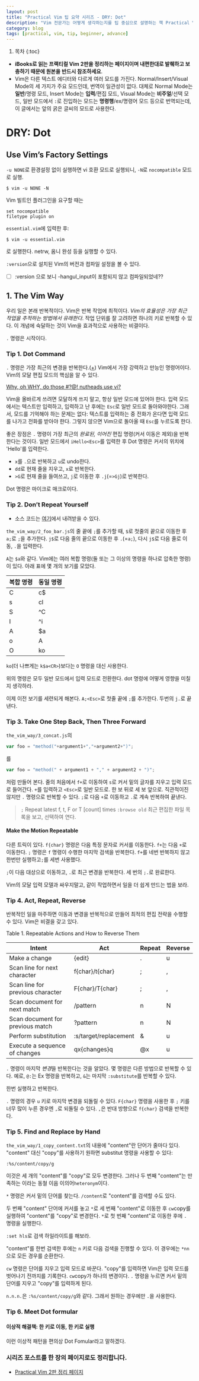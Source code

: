 ```yaml
---
layout: post
title: "Practical Vim 팁 요약 시리즈 - DRY: Dot"
description: "Vim 전문가는 어떻게 생각하는지를 팁 중심으로 설명하는 책 Practical Vim 2판을 요약하는 시리즈"
category: blog
tags: [practical, vim, tip, beginner, advance]
---
```


1. 목차
{:toc}

- **iBooks로 읽는 프랙티컬 Vim 2판을 정리하는 페이지이며 내편한대로 발췌하고 보충하기 때문에 원본을 반드시 참조하세요**.
- Vim은 다른 텍스트 에디터와 다르게 여러 모드를 가진다. Normal/Insert/Visual Mode의 세 가지가 주요 모드인데, 번역이 일관성이 없다. 대체로  Normal Mode는 **일반**/명령 모드, Insert Mode는 **입력**/편집 모드, Visual Mode는 **비주얼**/선택 모드, 일반 모드에서 `:`로 진입하는 모드는 **명령행**/ex/명령어 모드 등으로 번역되는데, 이 글에서는 앞의 굵은 글씨의 모드로 사용한다.

# DRY: Dot

## Use Vim’s Factory Settings

`-u NONE`로 환경설정 없이 실행하면 vi 호환 모드로 실행되니, `-N`로 `nocompatible` 모드로 실행.

```shell
$ vim -u NONE -N
```

Vim 빌트인 플러그인을 요구할 때는

```vim
set nocompatible
filetype plugin on
```
`essential.vim`에 입력한 후:

```shell
$ vim -u essential.vim
```

로 실행한다. netrw, 옴니 완성 등을 실행할 수 있다.

`:version`으로 설치된 Vim의 버전과 컴파일 설정을 볼 수 있다.

- [ ] :version 으로 보니 -hangul_input이 포함되지 않고 컴파일되었네??

## 1. The Vim Way

우리 일은 본래 반복적이다. Vim은 반복 작업에 최적이다. _Vim의 효율성은 가장 최근 작업을 추적하는 방법에서 유래한다_. 작업 단위를 잘 고려하면 하나의 키로 반복할 수 있다. 이 개념에 숙달하는 것이 Vim을 효과적으로 사용하는 비결이다.

`.` 명령은 시작이다.

### Tip 1. Dot Command

`.` 명령은 가장 최근의 변경을 반복한다.([+](http://vimhelp.appspot.com/repeat.txt.html#.)) Vim에서 가장 강력하고 만능인 명령어이다. Vim의 모달 편집 모드의 핵심을 알 수 있다.

>
[Why, oh WHY, do those #?@! nutheads use vi?](http://www.viemu.com/a-why-vi-vim.html)
>
Vim을 올바르게 쓰려면 모달하게 쓰지 말고, 항상 일반 모드에 있어야 한다. 입력 모드에서는 텍스트만 입력하고, 입력하고 난 후에는 `Esc`로 일반 모드로 돌아와야한다. 그래서, 모드를 기억해야 하는 문제는 없다: 텍스트를 입력하는 중 전화가 온다면 입력 모드를 나가고 전화를 받아야 한다. 그렇지 않으면 Vim으로 돌아올 때 `Esc`를 누르도록 한다.
>
좋은 장점은 `.` 명령이 가장 최근의 _완료된, 이어진_ 편집 명령(커서 이동은 제외)을 반복한다는 것이다. 일반 모드에서 `iHello<Esc>`를 입력한 후 Dot 명령은 커서의 위치에 'Hello'를 입력한다.
>

- `x`를 `.`으로 반복하고 `u`로 undo한다.
- `dd`로 현재 줄을 지우고, `x`로 반복한다.
- `>G`로 현재 줄을 들여쓰고, `j`로 이동한 후 `.j`(=`>Gj`)로 반복한다.

Dot 명령은 마이크로 매크로이다.

### Tip 2. Don’t Repeat Yourself

* 소스 코드는 [여기](https://pragprog.com/titles/dnvim/source_code)에서 내려받을 수 있다.

`the_vim_way/2_foo_bar.js`의 줄 끝에 `;`를 추가할 때, `$`로 첫줄의 끝으로 이동한 후 `a;`로 `;`을 추가한다. `j$`로 다음 줄의 끝으로 이동한 후 `.`(=`a;`), 다시 `j$`로 다음 줄로 이동, `.`을 입력한다.

`A`는 `$a`와 같다. Vim에는 여러 복합 명령(둘 또는 그 이상의 명령을 하나로 압축한 명령)이 있다. 아래 표에 몇 개의 보기를 모았다.

| 복합 명령 | 동일 명령 |
|-----------|-----------|
| C         | c$        |
| s         | cl        |
| S         | ^C        |
| I         | ^i        |
| A         | $a        |
| o         | A<CR>     |
| O         | ko        |

`ko`(더 나쁘게는 `k$a<CR>`)보다는 `O` 명령을 대신 사용한다.

위의 명령은 모두 일반 모드에서 입력 모드로 전환한다. dot 명령에 어떻게 영향을 미칠지 생각하라.

이제 이전 보기를 세련되게 해본다. `A;<Esc>`로 첫줄 끝에 `;`를 추가한다. 두번의 `j.`로 끝낸다.

### Tip 3. Take One Step Back, Then Three Forward

`the_vim_way/3_concat.js`의

```javascript
var foo = "method("+argument1+","+argument2+")";
```

를

```javascript
var foo = "method(" + argument1 + "," + argument2 + ")";
```

처럼 만들어 본다. 줄의 처음에서 `f+`로 이동하여 `s`로 커서 밑의 글자를 지우고 입력 모드로 들어간다. ` + `를 입력하고 `<Esc>`로 일반 모드로. 한 보 뒤로 세 보 앞으로. 직관적이진 않지만 `.` 명령으로 반복할 수 있다. `;`로 다음 `+`로 이동하고 `.`로 계속 반복하여 끝낸다.

> `;`                       Repeat latest f, t, F or T [count] times
> `:browse old`             최근 편집한 파일 목록을 보고, 선택하여 연다.

#### Make the Motion Repeatable

다른 트릭이 있다. `f{char}` 명령은 다음 특정 문자로 커서를 이동한다. `f+`는 다음 `+`로 이동한다. `;` 명령은 `f` 명령이 수행한 마지막 검색을 반복한다. `f+`를 네번 반복하지 않고 한번만 실행하고`;`를 세번 사용했다.

`;`이 다음 대상으로 이동하고, `.`로 최근 변경을 반복한다. 세 번의 `;.`로 완료한다.

Vim의 모달 입력 모델과 싸우지말고, 같이 작업하면서 일을 더 쉽게 만드는 법을 보라.

### Tip 4. Act, Repeat, Reverse

반복적인 일을 마주하면 이동과 변경을 반복적으로 만들어 최적의 편집 전략을 수행할 수 있다. Vim은 비결을 갖고 있다.

Table 1. Repeatable Actions and How to Reverse Them

| Intent                           | Act                   | Repeat | Reverse |
|----------------------------------|-----------------------|--------|---------|
| Make a change                    | {edit}                | .      | u       |
| Scan line for next character     | f{char}/t{char}       | ;      | ,       |
| Scan line for previous character | F{char}/T{char}       | ;      | ,       |
| Scan document for next match     | /pattern<CR>          | n      | N       |
| Scan document for previous match | ?pattern<CR>          | n      | N       |
| Perform substitution             | :s/target/replacement | &      | u       |
| Execute a sequence of changes    | qx{changes}q          | @x     | u       |

`.` 명령이 마지막 *변경*을 반복한다는 것을 알았다. 몇 명령은 다른 방법으로 반복할 수 있다. 예로, `@:`는 Ex 명령을 반복하고, `&`는 마지막 `:substitute`를 반복할 수 있다.

한번 실행하고 반복한다.

`.` 명령의 경우 `u` 키로 마지막 변경을 되돌릴 수 있다. `F{char}` 명령을 사용한 후 `;` 키를 너무 많이 누른 경우엔 `,`로 되돌릴 수 있다. `,`은 반대 방향으로 `f{char}` 검색을 반복한다.

### Tip 5. Find and Replace by Hand

`the_vim_way/1_copy_content.txt`의 내용에 "content"란 단어가 줄마다 있다. "content" 대신 "copy"를 사용하기 원하면 substitut 명령을 사용할 수 있다:

```vim
:%s/content/copy/g
```

이것은 세 개의 "content"를 "copy"로 모두 변경한다. 그러나 두 번째 "content"는 만족하는 이라는 동철 이음 이의어`heteronym`이다.

 `*` 명령은 커서 밑의 단어를 찾는다. `/content`로 "content"를 검색할 수도 있다.

 두 번째 "content" 단어에 커서를 놓고 `*`로 세 번째 "content"로 이동한 후 `cw`copy<Esc>를 실행하여 "content"를 "copy"로 변경한다. `*`로 첫 번째 "content"로 이동한 후에 `.` 명령을 실행한다.

 `:set hls`로 검색 하일라이트를 해보라.

 "content"를 한번 검색한 후에는 `n` 키로 다음 검색을 진행할 수 있다. 이 경우에는 `*nn`으로 모든 경우를 순환한다.

 `cw` 명령은 단어를 지우고 입력 모드로 바꾼다. "copy"를 입력하면 Vim은 입력 모드를 벗어나기 전까지를 기록한다. `cw`copy<Esc>가 하나의 변경이다. `.` 명령을 누르면 커서 밑의 단어를 지우고 "copy"를 입력하게 된다.

 `n.n.n.`은 `:%s/content/copy/g`와 같다. 그래서 원하는 경우에만 `.`을 사용한다.

 ### Tip 6. Meet Dot formular

 #### 이상적 해결책: 한 키로 이동, 한 키로 실행

 이런 이상적 패턴을 편의상 Dot Fomular라고 말하겠다.

### 시리즈 포스트를 한 장의 페이지로도 정리합니다.

* [Practical Vim 2판 정리 페이지](https://nolboo.kim/practical-vim/)


